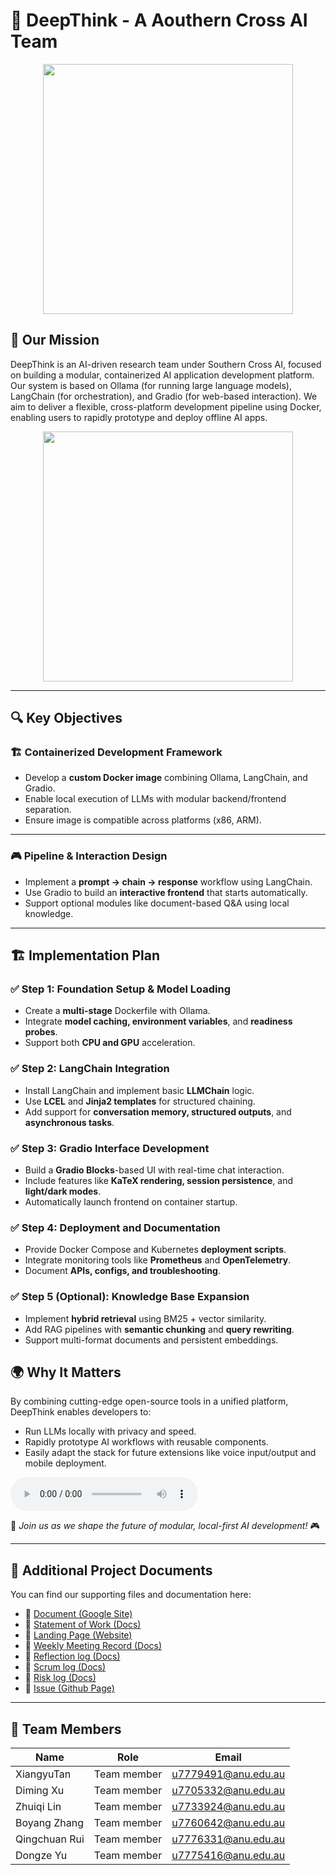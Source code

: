 # 🌟 DeepThink - A Aouthern Cross AI Team

<div align="center">
  <img src="https://i.imgur.com/GZ7rUqN.gif" width="400"/>
</div>  

## 🎯 Our Mission

DeepThink is an AI-driven research team under Southern Cross AI, focused on building a modular, containerized AI application development platform. Our system is based on Ollama (for running large language models), LangChain (for orchestration), and Gradio (for web-based interaction). We aim to deliver a flexible, cross-platform development pipeline using Docker, enabling users to rapidly prototype and deploy offline AI apps.

<div align="center">
  <img src="https://media.giphy.com/media/QTfX9Ejfra3ZmNxh6B/giphy.gif" width="400"/>
</div>


---

## 🔍 Key Objectives

### 🏗️ **Containerized Development Framework**
- Develop a **custom Docker image** combining Ollama, LangChain, and Gradio.
- Enable local execution of LLMs with modular backend/frontend separation.
- Ensure image is compatible across platforms (x86, ARM).

---

### 🎮 **Pipeline & Interaction Design**
- Implement a **prompt → chain → response** workflow using LangChain.
- Use Gradio to build an **interactive frontend** that starts automatically.
- Support optional modules like document-based Q&A using local knowledge.

---

## 🏗 Implementation Plan

### ✅ Step 1: Foundation Setup & Model Loading
- Create a **multi-stage** Dockerfile with Ollama.
- Integrate **model caching, environment variables**, and **readiness probes**.
- Support both **CPU and GPU** acceleration.

### ✅ Step 2: LangChain Integration
- Install LangChain and implement basic **LLMChain** logic.
- Use **LCEL** and **Jinja2 templates** for structured chaining.
- Add support for **conversation memory, structured outputs**, and **asynchronous tasks**.

### ✅ Step 3: Gradio Interface Development
- Build a **Gradio Blocks**-based UI with real-time chat interaction.
- Include features like **KaTeX rendering, session persistence**, and **light/dark modes**.
- Automatically launch frontend on container startup.

### ✅ Step 4: Deployment and Documentation
- Provide Docker Compose and Kubernetes **deployment scripts**.
- Integrate monitoring tools like **Prometheus** and **OpenTelemetry**.
- Document **APIs, configs, and troubleshooting**.

### ✅ Step 5 (Optional): Knowledge Base Expansion
- Implement **hybrid retrieval** using BM25 + vector similarity.
- Add RAG pipelines with **semantic chunking** and **query rewriting**.
- Support multi-format documents and persistent embeddings.

## 🌍 Why It Matters
By combining cutting-edge open-source tools in a unified platform, DeepThink enables developers to:
- Run LLMs locally with privacy and speed.
- Rapidly prototype AI workflows with reusable components.
- Easily adapt the stack for future extensions like voice input/output and mobile deployment.

<audio controls>
  <source src="https://files.catbox.moe/amo4p6.mp3" type="audio/mpeg">
</audio>

🚀 *Join us as we shape the future of modular, local-first AI development!* 🎮

---

## 📄 Additional Project Documents

You can find our supporting files and documentation here:
- 🧩 [Document (Google Site)](https://sites.google.com/view/deepthink/home)
- 🧩 [Statement of Work (Docs)](https://docs.google.com/document/d/1WI57MfdQCkO5DCql64tNLIItVtlABv6D/edit?usp=sharing&ouid=111345095007819589151&rtpof=true&sd=true)
- 🧩 [Landing Page (Website)](https://sites.google.com/view/deepthink/home)
- 🧩 [Weekly Meeting Record (Docs)](https://anu365-my.sharepoint.com/:w:/g/personal/u7779491_anu_edu_au/ETsG5hYUFolOm8YgzA7JOjQBOcjZiMiZDUAs_TsFEfNG7A?e=UahHmo)
- 🧩 [Reflection log (Docs)](https://docs.google.com/document/d/1sdAgFRltdWNN607z7K-vBRSHbkXO1tB8jcmmhmoRJFk/edit?usp=sharing)
- 🧩 [Scrum log (Docs)](https://docs.google.com/document/d/1mTqhx3Qx7PSceR9ZKhv2mKJX5xxrKtjKlYn27QcoV8g/edit?usp=sharing)
- 🧩 [Risk log (Docs)](https://docs.google.com/document/d/1P9ITq3K_k2EMazB4LNoyt7epT0v5S0n7MWlrb-fu4-s/edit?usp=sharing)
- 🧩 [Issue (Github Page)](https://github.com/orgs/southern-cross-ai/projects/44/views/1)

---

## 👥 Team Members
| Name | Role | Email |
|------|------|-------|
| XiangyuTan | Team member | u7779491@anu.edu.au |
| Diming Xu | Team member | u7705332@anu.edu.au |
| Zhuiqi Lin | Team member | u7733924@anu.edu.au |
| Boyang Zhang | Team member | u7760642@anu.edu.au |
| Qingchuan Rui | Team member | u7776331@anu.edu.au |
| Dongze Yu | Team member | u7775416@anu.edu.au |